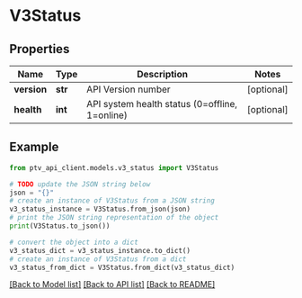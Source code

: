 # V3Status


## Properties

Name | Type | Description | Notes
------------ | ------------- | ------------- | -------------
**version** | **str** | API Version number | [optional] 
**health** | **int** | API system health status (0&#x3D;offline, 1&#x3D;online) | [optional] 

## Example

```python
from ptv_api_client.models.v3_status import V3Status

# TODO update the JSON string below
json = "{}"
# create an instance of V3Status from a JSON string
v3_status_instance = V3Status.from_json(json)
# print the JSON string representation of the object
print(V3Status.to_json())

# convert the object into a dict
v3_status_dict = v3_status_instance.to_dict()
# create an instance of V3Status from a dict
v3_status_from_dict = V3Status.from_dict(v3_status_dict)
```
[[Back to Model list]](../README.md#documentation-for-models) [[Back to API list]](../README.md#documentation-for-api-endpoints) [[Back to README]](../README.md)



